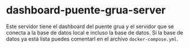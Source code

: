 # dashboard-puente-grua-server

Este servidor tiene el dashboard del puente grua y el servidor que se conecta a la base de datos local e incluso la base de datos. Si la base de datos ya está lista puedes comentarl en el archivo `docker-compose.yml`.
